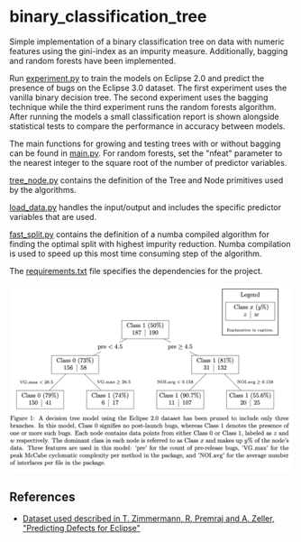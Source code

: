 # binary_classification_tree
Simple implementation of a binary classification tree on data with numeric features using the gini-index as an impurity measure. Additionally, bagging and random forests have been implemented.

Run [experiment.py](src/experiment.py) to train the models on Eclipse 2.0 and predict the presence of bugs on the Eclipse 3.0 dataset. The first experiment uses the vanilla binary decision tree. The second experiment uses the bagging technique while the third experiment runs the random forests algorithm. After running the models a small classification report is shown alongside statistical tests to compare the performance in accuracy between models.

The main functions for growing and testing trees with or without bagging can be found in [main.py](src/main.py). For random forests, set the "nfeat" parameter to the nearest integer to the square root of the number of predictor variables.

[tree_node.py](src/tree_node.py) contains the definition of the Tree and Node primitives used by the algorithms. 

[load_data.py](src/load_data.py) handles the input/output and includes the specific predictor variables that are used.

[fast_split.py](src/fast_split.py) contains the definition of a numba compiled algorithm for finding the optimal split with highest impurity reduction. Numba compilation is used to speed up this most time consuming step of the algorithm. 

The [requirements.txt](requirements.txt) file specifies the dependencies for the project.
<div align="center">
  <img src="pruned_tree.png" alt="pruned subtree showing first three splits" width="600">
</div>

## References
- [Dataset used described in T. Zimmermann, R. Premraj and A. Zeller, "Predicting Defects for Eclipse"](https://www.researchgate.net/publication/4261889_Predicting_Defects_for_Eclipse/link/0912f508e35bb6451c000000/download)
